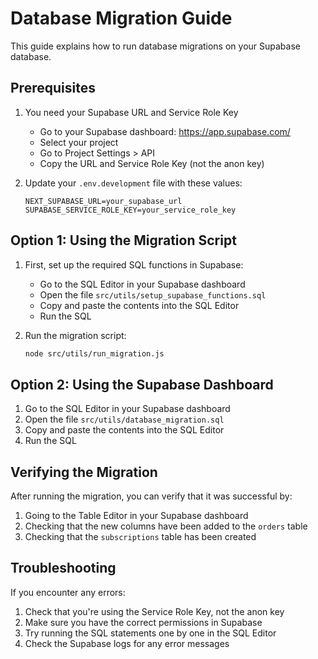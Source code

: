 # Database Migration Guide

This guide explains how to run database migrations on your Supabase database.

## Prerequisites

1. You need your Supabase URL and Service Role Key
   - Go to your Supabase dashboard: https://app.supabase.com/
   - Select your project
   - Go to Project Settings > API
   - Copy the URL and Service Role Key (not the anon key)

2. Update your `.env.development` file with these values:
   ```
   NEXT_SUPABASE_URL=your_supabase_url
   SUPABASE_SERVICE_ROLE_KEY=your_service_role_key
   ```

## Option 1: Using the Migration Script

1. First, set up the required SQL functions in Supabase:
   - Go to the SQL Editor in your Supabase dashboard
   - Open the file `src/utils/setup_supabase_functions.sql`
   - Copy and paste the contents into the SQL Editor
   - Run the SQL

2. Run the migration script:
   ```bash
   node src/utils/run_migration.js
   ```

## Option 2: Using the Supabase Dashboard

1. Go to the SQL Editor in your Supabase dashboard
2. Open the file `src/utils/database_migration.sql`
3. Copy and paste the contents into the SQL Editor
4. Run the SQL

## Verifying the Migration

After running the migration, you can verify that it was successful by:

1. Going to the Table Editor in your Supabase dashboard
2. Checking that the new columns have been added to the `orders` table
3. Checking that the `subscriptions` table has been created

## Troubleshooting

If you encounter any errors:

1. Check that you're using the Service Role Key, not the anon key
2. Make sure you have the correct permissions in Supabase
3. Try running the SQL statements one by one in the SQL Editor
4. Check the Supabase logs for any error messages 